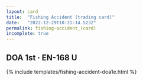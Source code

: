 ```yaml
---
layout: card
title:  "Fishing Accident (trading card)"
date:   "2022-12-29T10:21:14.523Z"
permalink: fishing-accident_(card)
incomplete: true
---
```


## DOA 1st &middot; EN-168 U

{% include templates/fishing-accident-doa1e.html %}
